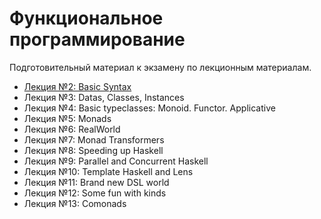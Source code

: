 # Функциональное программирование

Подготовительный материал к экзамену по лекционным материалам.

* [Лекция №2: Basic Syntax](lectures/L2-BasicSyntax.md)
* Лекция №3: Datas, Classes, Instances
* Лекция №4: Basic typeclasses: Monoid. Functor. Applicative
* Лекция №5: Monads
* Лекция №6: RealWorld
* Лекция №7: Monad Transformers
* Лекция №8: Speeding up Haskell
* Лекция №9: Parallel and Concurrent Haskell
* Лекция №10: Template Haskell and Lens
* Лекция №11: Brand new DSL world
* Лекция №12: Some fun with kinds
* Лекция №13: Comonads
